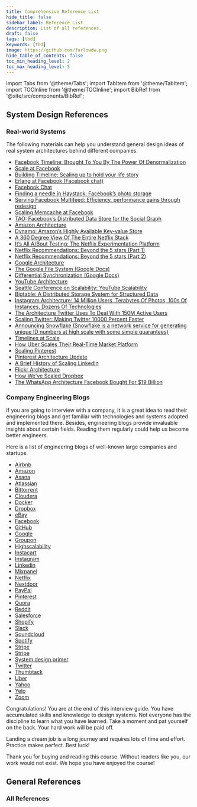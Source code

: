 ```yaml
---
title: Comprehensive Reference List
hide_title: false
sidebar_label: Reference List
description: List of all references.
draft: false
tags: [tbd]
keywords: [tbd]
image: https://github.com/farlowdw.png
hide_table_of_contents: false
toc_min_heading_level: 2
toc_max_heading_level: 5
---
```


import Tabs from '@theme/Tabs';
import TabItem from '@theme/TabItem';
import TOCInline from '@theme/TOCInline';
import BibRef from '@site/src/components/BibRef';

## System Design References

### Real-world Systems

The following materials can help you understand general design ideas of real system architectures behind different companies.

- [Facebook Timeline: Brought To You By The Power Of Denormalization](https://goo.gl/FCNrbm)
- [Scale at Facebook](https://goo.gl/NGTdCs)
- [Building Timeline: Scaling up to hold your life story](https://goo.gl/8p5wDV)
- [Erlang at Facebook (Facebook chat)](https://goo.gl/zSLHrj)
- [Facebook Chat](https://goo.gl/qzSiWC)
- [Finding a needle in Haystack: Facebook’s photo storage](https://goo.gl/edj4FL)
- [Serving Facebook Multifeed: Efficiency, performance gains through redesign](https://goo.gl/adFVMQ)
- [Scaling Memcache at Facebook](https://goo.gl/rZiAhX)
- [TAO: Facebook’s Distributed Data Store for the Social Graph](https://goo.gl/Tk1DyH)
- [Amazon Architecture](https://goo.gl/k4feoW)
- [Dynamo: Amazon’s Highly Available Key-value Store](https://goo.gl/C7zxDL)
- [A 360 Degree View Of The Entire Netflix Stack](https://goo.gl/rYSDTz)
- [It’s All A/Bout Testing: The Netflix Experimentation Platform](https://goo.gl/agbA4K)
- [Netflix Recommendations: Beyond the 5 stars (Part 1)](https://goo.gl/A4FkYi)
- [Netflix Recommendations: Beyond the 5 stars (Part 2)](https://goo.gl/XNPMXm)
- [Google Architecture](https://goo.gl/dvkDiY)
- [The Google File System (Google Docs)](https://goo.gl/xj5n9R)
- [Differential Synchronization (Google Docs)](https://goo.gl/9zqG7x)
- [YouTube Architecture](https://goo.gl/mCPRUF)
- [Seattle Conference on Scalability: YouTube Scalability](https://goo.gl/dH3zYq)
- [Bigtable: A Distributed Storage System for Structured Data](https://goo.gl/6NaZca)
- [Instagram Architecture: 14 Million Users, Terabytes Of Photos, 100s Of Instances, Dozens Of Technologies](https://goo.gl/s1VcW5)
- [The Architecture Twitter Uses To Deal With 150M Active Users](https://goo.gl/EwvfRd)
- [Scaling Twitter: Making Twitter 10000 Percent Faster](https://goo.gl/nYGC1k)
- [Announcing Snowflake (Snowflake is a network service for generating unique ID numbers at high scale with some simple guarantees)](https://goo.gl/GzVWYm)
- [Timelines at Scale](https://goo.gl/8KbqTy)
- [How Uber Scales Their Real-Time Market Platform](https://goo.gl/kGZuVy)
- [Scaling Pinterest](https://goo.gl/KtmjW3)
- [Pinterest Architecture Update](https://goo.gl/w6rRsf)
- [A Brief History of Scaling LinkedIn](https://goo.gl/8A1Pi8)
- [Flickr Architecture](https://goo.gl/dWtgYa)
- [How We've Scaled Dropbox](https://goo.gl/NjBDtC)
- [The WhatsApp Architecture Facebook Bought For $19 Billion](https://bit.ly/2AHJnFn)

### Company Engineering Blogs

If you are going to interview with a company, it is a great idea to read their engineering blogs and get familiar with technologies and systems adopted and implemented there. Besides, engineering blogs provide invaluable insights about certain fields. Reading them regularly could help us become better engineers.

Here is a list of engineering blogs of well-known large companies and startups.

- [Airbnb](https://medium.com/airbnb-engineering)
- [Amazon](https://developer.amazon.com/blogs)
- [Asana](https://blog.asana.com/category/eng)
- [Atlassian](https://developer.atlassian.com/blog)
- [Bittorrent](https://engineering.bittorrent.com)
- [Cloudera](https://blog.cloudera.com)
- [Docker](https://blog.docker.com)
- [Dropbox](https://blogs.dropbox.com/tech)
- [eBay](https://www.ebaytechblog.com)
- [Facebook](https://code.facebook.com/posts)
- [GitHub](https://githubengineering.com)
- [Google](https://developers.googleblog.com)
- [Groupon](https://engineering.groupon.com)
- [Highscalability](https://highscalability.com)
- [Instacart](https://tech.instacart.com)
- [Instagram](https://engineering.instagram.com)
- [Linkedin](https://engineering.linkedin.com/blog)
- [Mixpanel](https://mixpanel.com/blog)
- [Netflix](https://medium.com/netflix-techblog)
- [Nextdoor](https://engblog.nextdoor.com)
- [PayPal](https://www.paypal-engineering.com)
- [Pinterest](https://engineering.pinterest.com)
- [Quora](https://engineering.quora.com)
- [Reddit](https://redditblog.com)
- [Salesforce](https://developer.salesforce.com/blogs/engineering)
- [Shopify](https://engineering.shopify.com)
- [Slack](https://slack.engineering)
- [Soundcloud](https://developers.soundcloud.com/blog)
- [Spotify](https://labs.spotify.com)
- [Stripe](https://stripe.com/blog/engineering)
- [Stripe](https://stripe.com/blog/engineering)
- [System design primer](https://github.com/donnemartin/system-design-primer)
- [Twitter](https://blog.twitter.com/engineering/en_us.html)
- [Thumbtack](https://www.thumbtack.com/engineering)
- [Uber](https://eng.uber.com)
- [Yahoo](https://yahooeng.tumblr.com)
- [Yelp](https://engineeringblog.yelp.com)
- [Zoom](https://medium.com/zoom-developer-blog)

Congratulations! You are at the end of this interview guide. You have accumulated skills and knowledge to design systems. Not everyone has the discipline to learn what you have learned. Take a moment and pat yourself on the back. Your hard work will be paid off.

Landing a dream job is a long journey and requires lots of time and effort. Practice makes perfect. Best luck!

Thank you for buying and reading this course. Without readers like you, our work would not exist. We hope you have enjoyed the course!

## General References

### All References

<BibRef listAll={true} />
